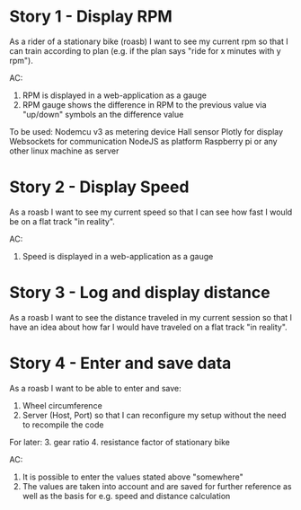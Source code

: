 # Story 1 - Display RPM
As a rider of a stationary bike (roasb) I want to see my current rpm so that I can train according to plan (e.g. if the plan says "ride for x minutes with y rpm").

AC:
1. RPM is displayed in a web-application as a gauge
2. RPM gauge shows the difference in RPM to the previous value via "up/down" symbols an the difference value

To be used:
Nodemcu v3 as metering device
Hall sensor
Plotly for display
Websockets for communication
NodeJS as platform
Raspberry pi or any other linux machine as server

# Story 2 - Display Speed
As a roasb I want to see my current speed so that I can see how fast I would be on a flat track "in reality".

AC: 
1. Speed is displayed in a web-application as a gauge


# Story 3 - Log and display distance

As a roasb I want to see the distance traveled in my current session so that I have an idea about how far I would have traveled on a flat track "in reality". 

# Story 4 - Enter and save data

As a roasb I want to be able to enter and save:
1. Wheel circumference
2. Server (Host, Port)
so that I can reconfigure my setup without the need to recompile the code

For later: 
3. gear ratio
4. resistance factor of stationary bike

AC:
1. It is possible to enter the values stated above "somewhere"
2. The values are taken into account and are saved for further reference as well as the basis for e.g. speed and distance calculation